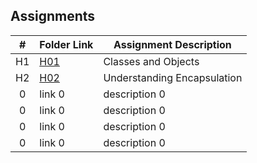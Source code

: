 ## Assignments

|  #  | Folder Link | Assignment Description |
| :-: | ----------- | ---------------------- |
|  H1 | [H01](https://github.com/PakaCat97/2143-OOP/tree/main/Assignments/H01)      |     Classes and Objects     |
|  H2 | [H02](https://github.com/PakaCat97/2143-OOP/tree/main/Assignments/H02)      | Understanding Encapsulation |
|  0  | link 0      | description 0          |
|  0  | link 0      | description 0          |
|  0  | link 0      | description 0          |
|  0  | link 0      | description 0          |
